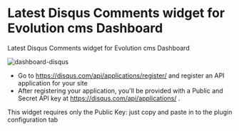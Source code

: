 Latest Disqus Comments widget for Evolution cms Dashboard
==========================

Latest Disqus Comments widget for Evolution cms Dashboard

![dashboard-disqus](https://user-images.githubusercontent.com/7342798/34361402-1368979a-ea6a-11e7-833a-ae5dd9a78965.png)

* Go to https://disqus.com/api/applications/register/ and register an API application for your site
* After registering your application, you'll be provided with a Public and Secret API key at https://disqus.com/api/applications/ .

This widget requires only the Public Key: just copy and paste in to the plugin configuration tab






